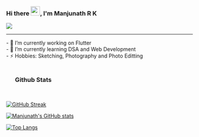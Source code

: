 ### Hi there <img src="https://raw.githubusercontent.com/MartinHeinz/MartinHeinz/master/wave.gif" width="25px">, I'm Manjunath R K <br>
![](https://komarev.com/ghpvc/?username=ManjunathRK1251)
<hr>
- 🔭 I’m currently working on Flutter <br>
- 🌱 I’m currently learning DSA and Web Development <br>
- ⚡ Hobbies: Sketching, Photography and Photo Editting <br><br>


<h3> <img src = "https://media.giphy.com/media/l46Cy1rHbQ92uuLXa/giphy.gif" width = "20px" height = "15 px"> Github Stats </h3><br>

[![GitHub Streak](https://github-readme-streak-stats.herokuapp.com/?user=ManjunathRK1251&theme=tokyonight)](https://git.io/streak-stats)

[![Manjunath's GitHub stats](https://github-readme-stats.vercel.app/api?username=ManjunathRK1251&count_private=true&show_icons=true&theme=tokyonight&custom_title=Manjunath&nbsp;R&nbsp;K’s&nbsp;Github&nbsp;stats)
](https://github.com/anuraghazra/github-readme-stats)




[![Top Langs](https://github-readme-stats.vercel.app/api/top-langs/?username=ManjunathRK1251&layout=compact&theme=tokyonight)](https://github.com/anuraghazra/github-readme-stats)


<!--
**ManjunathRK1251/ManjunathRK1251** is a ✨ _special_ ✨ repository because its `README.md` (this file) appears on your GitHub profile.

Here are some ideas to get you started:


- 🌱 I’m currently learning ...
- 👯 I’m looking to collaborate on ...
- 🤔 I’m looking for help with ...
- 💬 Ask me about ...
- 📫 How to reach me: ...
- 😄 Pronouns: ...
- ⚡ Fun fact: ...
-->
